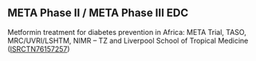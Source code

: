 META Phase II / META Phase III EDC
----------------------------------

Metformin treatment for diabetes prevention in Africa: META Trial, TASO, MRC/UVRI/LSHTM, NIMR – TZ and Liverpool School of Tropical Medicine ([ISRCTN76157257](https://www.isrctn.com/ISRCTN76157257))
